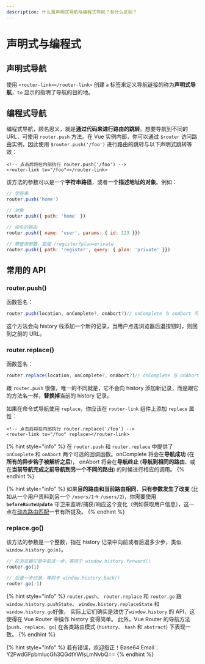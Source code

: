 ```yaml
---
description: 什么是声明式导航与编程式导航？有什么区别？
---
```


# 声明式与编程式

## 声明式导航

使用 `<router-link></router-link>` 创建 `a` 标签来定义导航链接的称为**声明式导航**，`to` 显示的指明了导航的目的地。

## 编程式导航

编程式导航，顾名思义，就是**通过代码来进行路由的跳转**。想要导航到不同的 URL，可使用 `router.push` 方法。在 Vue 实例内部，你可以通过 `$router` 访问路由实例，因此使用 `$router.push('/foo')` 进行路由的跳转与以下声明式跳转等效：

```markup
<!-- 点击后将在内部执行 router.push('/foo') -->
<router-link to="/foo"></router-link>
```

该方法的参数可以是一个**字符串路径**，或者**一个描述地址的对象**。例如：

```javascript
// 字符串
router.push('home')

// 对象
router.push({ path: 'home' })

// 命名的路由
router.push({ name: 'user', params: { id: 123 }})

// 带查询参数，变成 /register?plan=private
router.push({ path: 'register', query: { plan: 'private' }})
```

## 常用的 API

### router.push\(\)

函数签名：

```javascript
router.push(location, onComplete?, onAbort?)// onComplete 与 onAbort 可选
```

这个方法会向 history 栈添加一个新的记录，当用户点击浏览器后退按钮时，则回到之前的 URL。

### router.replace\(\)

函数签名：

```javascript
router.replace(location, onComplete?, onAbort?)// onComplete 与 onAbort 可选
```

跟 `router.push` 很像，唯一的不同就是，它不会向 history 添加新记录，而是跟它的方法名一样，**替换掉**当前的 history 记录。

如果在命令式导航使用 `replace`，你应该在 `router-link` 组件上添加 `replace` 属性：

```markup
<!-- 点击后将在内部执行 router.replace('/foo') -->
<router-link to="/foo" replace></router-link>
```

{% hint style="info" %}
在 `router.push` 和 `router.replace` 中提供了 `onComplete` 和 `onAbort` 两个可选的回调函数。onComplete 将会在**导航成功** \(在**所有的异步钩子被解析之后**\)， onAbort 将会在**导航终止** \(**导航到相同的路由**、或在**当前导航完成之前导航到另一个不同的路由**\) 的时候进行相应的调用。
{% endhint %}

{% hint style="info" %}
如果**目的路由和当前路由相同**，**只有参数发生了改变** \(比如从一个用户资料到另一个 `/users/1`-&gt; `/users/2`\)，你需要使用 **`beforeRouteUpdate`** 守卫来监听/捕获/响应这个变化（例如获取用户信息），这一点在[动态路由匹配](https://learn-vue.gitbook.io/vue-router/~/edit/drafts/-LFQpvCHFzjdt-mVUoNc/declarative-and-programmatic)一节有所提及。
{% endhint %}

### replace.go\(\)

该方法的参数是一个整数，指在 history 记录中向前或者后退多少步，类似 `window.history.go(n)`。

```javascript
// 在浏览器记录中前进一步，等同于 window.history.forward()
router.go(1)

// 后退一步记录，等同于 window.history.back()
router.go(-1)
```

{% hint style="info" %}
`router.push`、 `router.replace` 和 `router.go` 跟 `window.history.pushState`、 `window.history.replaceState` 和 `window.history.go`好像， 实际上它们确实是效仿了`window.history` 的 API，这使得在 Vue Router 中操作 history 变得简单。 此外，Vue Router 的导航方法 \(`push`、`replace`、`go`\) 在各类路由模式 \(`history`、 `hash` 和 `abstract`\) 下表现一致。
{% endhint %}

{% hint style="info" %}
若有错误，欢迎指正！Base64 Email：Y2FwdGFpbmlucGh3QGdtYWlsLmNvbQ==
{% endhint %}

